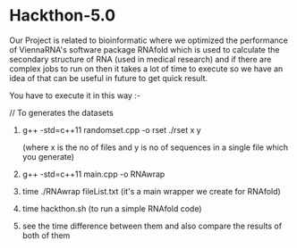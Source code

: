 # Hackthon-5.0
Our Project is related to bioinformatic where we optimized the performance of ViennaRNA's software package RNAfold which is used to calculate the secondary structure of RNA (used in medical research) and if there are complex jobs to run on then it takes a lot of time to execute so we have an idea of that can be useful in future to get quick result. 


You have to execute it in this way :-

// To generates the datasets 

1.    g++ -std=c++11 randomset.cpp -o rset
      ./rset x y                
      
      (where x is the no of files and y is no of sequences in a single file which you generate)

2.    g++ -std=c++11 main.cpp -o RNAwrap

3.    time ./RNAwrap fileList.txt (it's a main wrapper we create for RNAfold)

4.    time hackthon.sh (to run a simple RNAfold code)

5.    see the time difference between them and also compare the results of both of them




